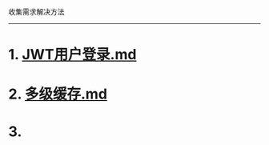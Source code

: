 
收集需求解决方法

---

# 1. [JWT用户登录.md](JWT%E7%94%A8%E6%88%B7%E7%99%BB%E5%BD%95.md)

# 2. [多级缓存.md](%E5%A4%9A%E7%BA%A7%E7%BC%93%E5%AD%98.md)

# 3. 